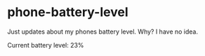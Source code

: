 # phone-battery-level
Just updates about my phones battery level. Why? I have no idea.

Current battery level: 23%
